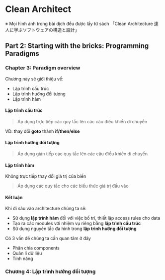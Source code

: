 # Clean Architect

※ Mọi hình ảnh trong bài dịch đều được lấy từ sách 「Clean Architecture 達人に学ぶソフトウェアの構造と設計」

## Part 2: Starting with the bricks: Programming Paradigms
### Chapter 3: Paradigm overview

Chương này sẽ giới thiệu về:
- Lập trình cấu trúc
- Lập trình hướng đối tượng
- Lập trình hàm

#### Lập trình cấu trúc

> Áp dụng trực tiếp các quy tắc lên các câu điều khiển di chuyển

VD: thay đổi **goto** thành **if/then/else**

#### Lập trình hướng đối tượng

> Áp dụng gián tiếp các quy tắc lên các câu điều khiển di chuyển

#### Lập trình hàm

Không trực tiếp thay đổi giá trị của biến

> Áp dụng các quy tắc cho các biểu thức giá trị đầu vào

#### Kết luận

Khi đi sâu vào architecture chúng ta sẽ:
- Sử dụng **lập trình hàm** đối với việc bố trí, thiết lập access rules cho data
- Tạo ra các modules với nhiệm vụ riêng bằng **lập trình cấu trúc**
- Sử dụng nguyên tắc đa hình trong **lập trình hướng đối tượng**

Có 3 vấn đề chúng ta cần quan tâm ở đây
- Phân chia components
- Quản lí dữ liệu
- Tính năng

### Chương 4: Lập trình hướng đối tượng